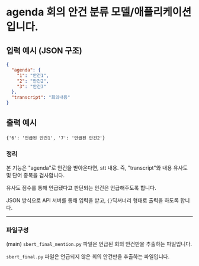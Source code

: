 # agenda 회의 안건 분류 모델/애플리케이션 입니다.

## 입력 예시 (JSON 구조)

```JSON
{
  "agenda": {
    "1": "안건1",
    "2": "안건2",
    "3": "안건3"
  },
  "transcript": "회의내용"
}
```

## 출력 예시

```curl
{'6': '언급된 안건1', '7': '언급된 안건2'}
```

### 정리
본 기능은 "agenda"로 안건을 받아온다면, stt 내용. 즉, "transcript"와 내용 유사도 및 단어 중복을 검사합니다.

유사도 점수를 통해 언급됐다고 판단되는 안건은 언급해주도록 합니다.

JSON 방식으로 API 서버를 통해 입력을 받고, `{}`딕셔너리 형태로 출력을 하도록 합니다.

---

### 파일구성

(main) `sbert_final_mention.py` 파일은 언급된 회의 안건만을 추출하는 파일입니다.

`sbert_final.py` 파일은 언급되지 않은 회의 안건만을 추출하는 파일입니다.
